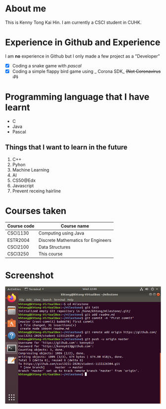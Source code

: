 # About me
This is Kenny Tong Kai Hin. I am currently a CSCI student in CUHK.

# Experience in Github and Experience
I am **no** experience in Github but I only made a few project as a "Developer"
- [x] Coding a snake game with _pascal_
- [x] Coding a simple flappy bird game using _ Corona SDK_ ~~(Not Coronavirus :P)~~

# Programming language that I have learnt
- C
- Java
- Pascal

##  Things that I want to learn in the future
1. C++
2. Pyhon
3. Machine Learning
4. AI
5. CS50@Edx
6. Javascript
7. Prevent receing hairline

# Courses taken
Course code | Course name | 
---| --- |
CSCI1130 | Computing using Java |
ESTR2004 | Discrete Mathematics for Engineers|
CSCI2100 | Data Structures |
CSCI3250 | This course |

# Screenshot
![alt text](https://github.com/csci3251-2020/student-1155126304/blob/master/milestone2%20screenshot.png?raw=true)
